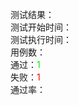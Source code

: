 测试结果：<br>
测试开始时间：<br>
测试执行时间：<br>
用例数：<br>
通过：<font color='gree'>1</font><br>
失败：<font color='red'>1</font><br>
通过率：